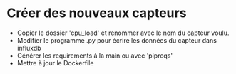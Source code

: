 # Créer des nouveaux capteurs

  * Copier le dossier 'cpu_load' et renommer avec le nom du capteur voulu.
  * Modifier le programme .py pour écrire les données du capteur dans influxdb
  * Générer les requirements à la main ou avec 'pipreqs'
  * Mettre à jour le Dockerfile